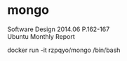 mongo
=====
Software Design 2014.06 P.162-167  
Ubuntu Monthly Report

docker run -it rzpqyo/mongo /bin/bash
